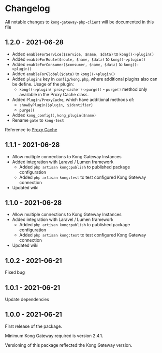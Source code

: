 # Changelog

All notable changes to `kong-gateway-php-client` will be documented in this file

## 1.2.0 - 2021-06-28

- Added `enableForService($service, $name, $data)` to `kong()->plugin()`
- Added `enableForRoute($route, $name, $data)` to `kong()->plugin()`
- Added `enableForConsumer($consumer, $name, $data)` to `kong()->plugin()`
- Added `enableForGlobal($data)` to `kong()->plugin()`
- Added `plugins` key in `config/kong.php`, where additional plugins also can be define. Usage of the plugin:
    - `kong()->plugin('proxy-cache')->purge()` - `purge()` method only available in the Proxy Cache class.
- Added `Plugin/ProxyCache`, which have additional methods of:
    - `showByPlugin($plugin, $identifier)`
    - `purge()`
- Added `kong_config()`, `kong_plugin($name)`
- Rename `gate` to `kong-test`

Reference to [Proxy Cache](https://docs.konghq.com/hub/kong-inc/proxy-cache/)

## 1.1.1 - 2021-06-28

- Allow multiple connections to Kong Gateway Instances
- Added integration with Laravel / Lumen framework
    - Added `php artisan kong:publish` to published package configuration
    - Added `php artisan kong:test` to test configured Kong Gateway connection
- Updated wiki

## 1.1.0 - 2021-06-28

- Allow multiple connections to Kong Gateway Instances
- Added integration with Laravel / Lumen framework
    - Added `php artisan kong:publish` to published package configuration
    - Added `php artisan kong:test` to test configured Kong Gateway connection
- Updated wiki

## 1.0.2 - 2021-06-21

Fixed bug

## 1.0.1 - 2021-06-21

Update dependencies

## 1.0.0 - 2021-06-21

First release of the package.

Minimum Kong Gateway required is version 2.4.1.

Versioning of this package reflected the Kong Gateway version.
